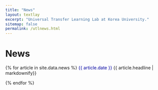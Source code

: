 ```yaml
---
title: "News"
layout: textlay
excerpt: "Universal Transfer Learning Lab at Korea University."
sitemap: false
permalink: /utlnews.html
---
```


# News

{% for article in site.data.news %}
<font color="#0000A0"> {{ article.date }} </font>
{{ article.headline | markdownify}}

{% endfor %}
